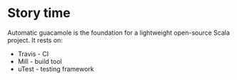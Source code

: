 # Story time
Automatic guacamole is the foundation for a lightweight open-source Scala project.
It rests on:
- Travis - CI
- Mill - build tool
- uTest - testing framework

